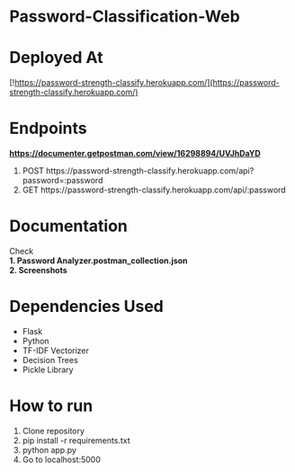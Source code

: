 # Password-Classification-Web

# Deployed At
[!https://password-strength-classify.herokuapp.com/](https://password-strength-classify.herokuapp.com/)

# Endpoints
<b> https://documenter.getpostman.com/view/16298894/UVJhDaYD</b>
<ol>
  <li> POST https://password-strength-classify.herokuapp.com/api?password=:password </li>
  <li> GET https://password-strength-classify.herokuapp.com/api/:password </li>
</ol>

# Documentation
Check <br>
<b>1. Password Analyzer.postman_collection.json </b> <br>
<b>2. Screenshots </b>

# Dependencies Used
 - Flask
 - Python
 - TF-IDF Vectorizer
 - Decision Trees
 - Pickle Library

# How to run
1. Clone repository
2. pip install -r requirements.txt
3. python app.py
4. Go to localhost:5000
